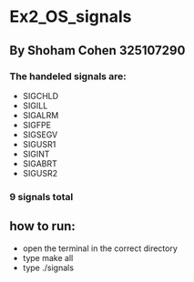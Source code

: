 # Ex2_OS_signals
## By Shoham Cohen 325107290

### The handeled signals are:
* SIGCHLD
* SIGILL
* SIGALRM
* SIGFPE
* SIGSEGV
* SIGUSR1
* SIGINT
* SIGABRT
* SIGUSR2
  
### 9 signals total

## how to run:
* open the terminal in the correct directory
* type make all
* type ./signals
